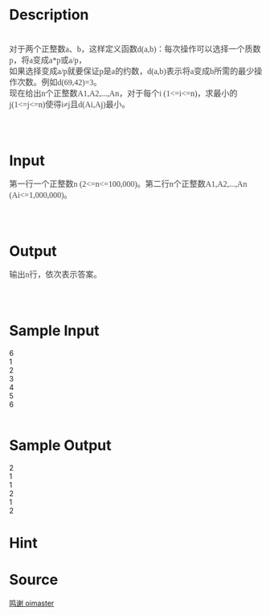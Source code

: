 
# Description

<div class="content"><p class="MsoNormal" align="left" style="margin-top: 0cm; margin-right: 0cm; margin-bottom: 0pt; margin-left: 0cm; text-align: left; "></p>
<p class="MsoNormal" align="left" style="margin-top: 0cm; margin-right: 0cm; margin-bottom: 0pt; margin-left: 0cm; text-align: left; "><font color="#444444" face="Tahoma" size="3"><span style="line-height: 22px;"><br/>
</span></font></p>
<p class="MsoNormal" align="left" style="margin-top: 0cm; margin-right: 0cm; margin-bottom: 0pt; margin-left: 0cm; text-align: left; "><font color="#444444" face="Tahoma" size="3"><span style="line-height: 22px;">对于两个正整数a、b，这样定义函数d(a,b)：每次操作可以选择一个质数p，将a变成a*p或a/p，</span></font></p>
<p class="MsoNormal" align="left" style="margin-top: 0cm; margin-right: 0cm; margin-bottom: 0pt; margin-left: 0cm; text-align: left; "><font color="#444444" face="Tahoma" size="3"><span style="line-height: 22px;">如果选择变成a/p就要保证p是a的约数，d(a,b)表示将a变成b所需的最少操作次数。例如d(69,42)=3。</span></font></p>
<p class="MsoNormal" align="left" style="margin-top: 0cm; margin-right: 0cm; margin-bottom: 0pt; margin-left: 0cm; text-align: left; "><font color="#444444" face="Tahoma" size="3"><span style="line-height: 22px;">现在给出n个正整数A1,A2,...,An，对于每个i (1&lt;=i&lt;=n)，求最小的j(1&lt;=j&lt;=n)使得i≠j且d(Ai,Aj)最小。</span></font></p>
<p class="MsoNormal" align="left" style="margin-top: 0cm; margin-right: 0cm; margin-bottom: 0pt; margin-left: 0cm; text-align: left; "><font color="#444444" face="Tahoma" size="3"><span style="line-height: 22px;"><br/>
</span></font></p>
<p class="MsoNormal" align="left" style="margin-top: 0cm; margin-right: 0cm; margin-bottom: 0pt; margin-left: 0cm; text-align: left; "><font color="#444444" face="Tahoma" size="3"><span style="line-height: 22px;"><br/>
</span></font></p>
<p></p></div>

# Input

<div class="content"><p class="MsoNormal" align="left" style="margin-top: 0cm; margin-right: 0cm; margin-bottom: 0pt; margin-left: 0cm; text-align: left; "><span style="color: rgb(68, 68, 68); font-family: Tahoma; font-size: medium; line-height: 22px; ">第一行一个正整数n (2&lt;=n&lt;=100,000)。第二行n个正整数A1,A2,...,An (Ai&lt;=1,000,000)。</span></p>
<p class="MsoNormal" align="left" style="margin-top: 0cm; margin-right: 0cm; margin-bottom: 0pt; margin-left: 0cm; text-align: left; "><font color="#444444" face="Tahoma" size="3"><span style="line-height: 22px; "><br/>
</span></font></p>
<p class="MsoNormal" align="left" style="margin-top: 0cm; margin-right: 0cm; margin-bottom: 0pt; margin-left: 0cm; text-align: left; "><font color="#444444" face="Tahoma" size="3"><span style="line-height: 22px;"><br/>
</span></font></p>
<p class="MsoNormal" align="left" style="margin: 0cm 0cm 0pt; line-height: 140%; text-align: left; mso-pagination: widow-orphan; mso-margin-top-alt: auto; mso-margin-bottom-alt: auto"><span lang="EN-US" style="font-size: 12pt; color: #444444; line-height: 140%; font-family: 宋体; mso-bidi-font-family: 宋体; mso-font-kerning: 0pt"><o:p></o:p></span></p></div>

# Output

<div class="content"><p class="MsoNormal" align="left" style="margin-top: 0cm; margin-right: 0cm; margin-bottom: 0pt; margin-left: 0cm; text-align: left; "><span style="color: rgb(68, 68, 68); font-family: Tahoma; font-size: medium; line-height: 22px; ">输出n行，依次表示答案。</span></p>
<p class="MsoNormal" align="left" style="margin-top: 0cm; margin-right: 0cm; margin-bottom: 0pt; margin-left: 0cm; text-align: left; "><font color="#444444" face="Tahoma" size="3"><span style="line-height: 22px; "><br/>
</span></font></p>
<p class="MsoNormal" align="left" style="margin-top: 0cm; margin-right: 0cm; margin-bottom: 0pt; margin-left: 0cm; text-align: left; "><font color="#444444" face="Tahoma" size="3"><span style="line-height: 22px;"><br/>
</span></font></p>
<p class="MsoNormal" align="left" style="margin: 0cm 0cm 0pt; line-height: 140%; text-align: left; mso-pagination: widow-orphan; tab-stops: 45.8pt 91.6pt 137.4pt 183.2pt 229.0pt 274.8pt 320.6pt 366.4pt 412.2pt 458.0pt 503.8pt 549.6pt 595.4pt 641.2pt 687.0pt 732.8pt"><span lang="EN-US" style="font-size: 12pt; color: #444444; line-height: 140%; font-family: 宋体; mso-bidi-font-family: 宋体; mso-font-kerning: 0pt"><o:p></o:p></span></p></div>

# Sample Input

<div class="content"><span class="sampledata">6<br/>
1<br/>
2<br/>
3<br/>
4<br/>
5<br/>
6<br/>
<br/>
</span></div>

# Sample Output

<div class="content"><span class="sampledata">2<br/>
1<br/>
1<br/>
2<br/>
1<br/>
2<br/>
</span></div>

# Hint

<div class="content"><p></p></div>

# Source

<div class="content"><p><a href="problemset.php?search=鸣谢 oimaster">鸣谢 oimaster</a></p></div>

